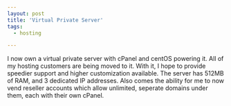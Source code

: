 ```yaml
---
layout: post
title: 'Virtual Private Server'
tags:
  - hosting

---
```


I now own a virtual private server with cPanel and centOS powering it. All of my hosting customers are being moved to it. With it, I hope to provide speedier support and higher customization available. The server has 512MB of RAM, and 3 dedicated IP addresses. Also comes the ability for me to now vend reseller accounts which allow unlimited, seperate domains under them, each with their own cPanel.
